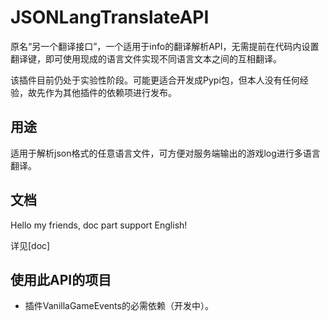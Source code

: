 # JSONLangTranslateAPI
原名“另一个翻译接口”，一个适用于info的翻译解析API，无需提前在代码内设置翻译键，即可使用现成的语言文件实现不同语言文本之间的互相翻译。

该插件目前仍处于实验性阶段。可能更适合开发成Pypi包，但本人没有任何经验，故先作为其他插件的依赖项进行发布。

## 用途
适用于解析json格式的任意语言文件，可方便对服务端输出的游戏log进行多语言翻译。

## 文档
Hello my friends, doc part support English!

详见[doc]

## 使用此API的项目
- 插件VanillaGameEvents的必需依赖（开发中）。
